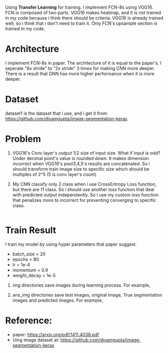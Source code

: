 Using **Transfer Learning** for training. I implement FCN-8s using VGG16. 
FCN is composed of two parts. VGG16 makes heatmap, and it is not trained in my code because i think there should be criteria. VGG16 is already trained well, so i think that i don't need to train it. Only FCN's upsample section is trained in my code. 


# Architecture  
I implement FCN-8s in paper. The architecture of it is equal to the paper's. I seperate "8x stride" to "2x stride" 3 times for making CNN more deeper. There is a result that DNN has more higher performance when it is more deeper.  


# Dataset  
dataset1 is the dataset that i use, and i get it from: https://github.com/divamgupta/image-segmentation-keras. 


# Problem 
 1) VGG16's Conv layer's output 1/2 size of input size. What if input is odd? Under decimal point's value is rounded down. It makes dimension incorrect when VGG16's pool3,4,5's results are concatenated. So i should transform train image size to specific size which should be multiples of 2^5 (5 is conv layer's count) 
 
 2) My CNN classify only 2 class when i use CrossEntropy Loss function, but there are 11 class. So i should use another loss function that deal with predicted output independently. So i use my custom loss function that penalizes more to incorrect for preventing converging to specific class.   
```python

```
# Train Result
 I train my model by using hyper parameters that paper suggest.  

* batch_size = 20
* epochs = 80
* lr = 1e-4
* momentum = 0.9
* weight_decay = 1e-5   


1. img directories save images during learning process. For example, 


2. ans_img directories save test images, original image, True segmentation images and predicted images. For example,


# Reference:  
* paper: https://arxiv.org/pdf/1411.4038.pdf   
* Uing image dataset at: https://github.com/divamgupta/image-segmentation-keras  

